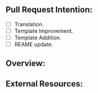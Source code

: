 <!-- Please delete any section that could not or will not be filled. -->

## Pull Request Intention:
<!-- Always let us know beforehand what this Pull request intends to do. -->
- [ ] Translation.
- [ ] Template Improvement.
- [ ] Template Addition.
- [ ] REAME update.

## Overview:

<!-- What your pull request intends to do and why. -->


## External Resources:

<!-- In case you have seen this change or improvement somewhere else, please link it here.  -->

